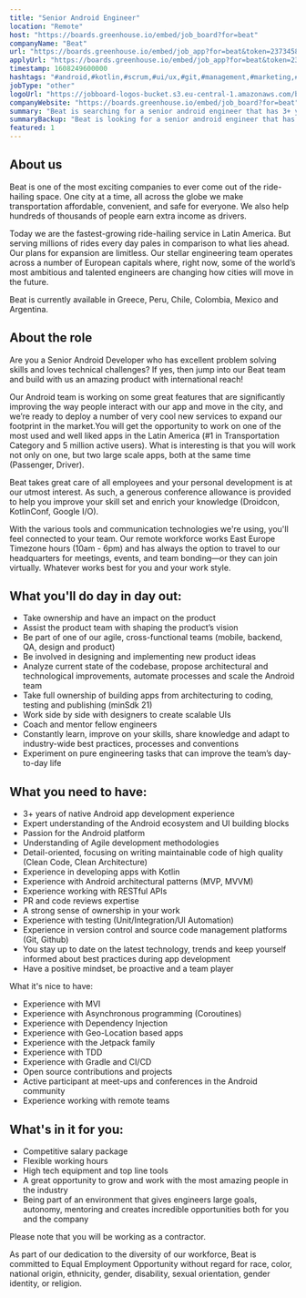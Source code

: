 ```yaml
---
title: "Senior Android Engineer"
location: "Remote"
host: "https://boards.greenhouse.io/embed/job_board?for=beat"
companyName: "Beat"
url: "https://boards.greenhouse.io/embed/job_app?for=beat&token=2373458"
applyUrl: "https://boards.greenhouse.io/embed/job_app?for=beat&token=2373458#app"
timestamp: 1608249600000
hashtags: "#android,#kotlin,#scrum,#ui/ux,#git,#management,#marketing,#operations,#office,#rest"
jobType: "other"
logoUrl: "https://jobboard-logos-bucket.s3.eu-central-1.amazonaws.com/beat"
companyWebsite: "https://boards.greenhouse.io/embed/job_board?for=beat"
summary: "Beat is searching for a senior android engineer that has 3+ years of native Android app development experience."
summaryBackup: "Beat is looking for a senior android engineer that has experience in: #android, #kotlin, #scrum."
featured: 1
---
```


## About us

Beat is one of the most exciting companies to ever come out of the ride-hailing space. One city at a time, all across the globe we make transportation affordable, convenient, and safe for everyone. We also help hundreds of thousands of people earn extra income as drivers. 

Today we are the fastest-growing ride-hailing service in Latin America. But serving millions of rides every day pales in comparison to what lies ahead. Our plans for expansion are limitless. Our stellar engineering team operates across a number of European capitals where, right now, some of the world’s most ambitious and talented engineers are changing how cities will move in the future.

Beat is currently available in Greece, Peru, Chile, Colombia, Mexico and Argentina. 

## About the role

Are you a Senior Android Developer who has excellent problem solving skills and loves technical challenges? If yes, then jump into our Beat team and build with us an amazing product with international reach! 

Our Android team is working on some great features that are significantly improving the way people interact with our app and move in the city, and we’re ready to deploy a number of very cool new services to expand our footprint in the market.You will get the opportunity to work on one of the most used and well liked apps in the Latin America (#1 in Transportation Category and 5 million active users). What is interesting is that you will work not only on one, but two large scale apps, both at the same time (Passenger, Driver).

Beat takes great care of all employees and your personal development is at our utmost interest. As such, a generous conference allowance is provided to help you improve your skill set and enrich your knowledge (Droidcon, KotlinConf, Google I/O).

With the various tools and communication technologies we're using, you'll feel connected to your team. Our remote workforce works East Europe Timezone hours (10am - 6pm) and has always the option to travel to our headquarters for meetings, events, and team bonding—or they can join virtually. Whatever works best for you and your work style.

## What you'll do day in day out:

*   Take ownership and have an impact on the product
*   Assist the product team with shaping the product’s vision
*   Be part of one of our agile, cross-functional teams (mobile, backend, QA, design and product)
*   Be involved in designing and implementing new product ideas
*   Analyze current state of the codebase, propose architectural and technological improvements, automate processes and scale the Android team
*   Take full ownership of building apps from architecturing to coding, testing and publishing (minSdk 21)
*   Work side by side with designers to create scalable UIs
*   Coach and mentor fellow engineers
*   Constantly learn, improve on your skills, share knowledge and adapt to industry-wide best practices, processes and conventions
*   Experiment on pure engineering tasks that can improve the team’s day-to-day life

## What you need to have:

*   3+ years of native Android app development experience
*   Expert understanding of the Android ecosystem and UI building blocks
*   Passion for the Android platform
*   Understanding of Agile development methodologies
*   Detail-oriented, focusing on writing maintainable code of high quality (Clean Code, Clean Architecture)
*   Experience in developing apps with Kotlin
*   Experience with Android architectural patterns (MVP, MVVM)
*   Experience working with RESTful APIs
*   PR and code reviews expertise
*   A strong sense of ownership in your work
*   Experience with testing (Unit/Integration/UI Automation)
*   Experience in version control and source code management platforms (Git, Github)
*   You stay up to date on the latest technology, trends and keep yourself informed about best practices during app development
*   Have a positive mindset, be proactive and a team player

What it's nice to have:

*   Experience with MVI
*   Experience with Asynchronous programming (Coroutines)
*   Experience with Dependency Injection
*   Experience with Geo-Location based apps
*   Experience with the Jetpack family
*   Experience with TDD
*   Experience with Gradle and CI/CD
*   Open source contributions and projects
*   Active participant at meet-ups and conferences in the Android community
*   Experience working with remote teams

## What's in it for you: 

*   Competitive salary package
*   Flexible working hours
*   High tech equipment and top line tools
*   A great opportunity to grow and work with the most amazing people in the industry
*   Being part of an environment that gives engineers large goals, autonomy, mentoring and creates incredible opportunities both for you and the company

Please note that you will be working as a contractor.

As part of our dedication to the diversity of our workforce, Beat is committed to Equal Employment Opportunity without regard for race, color, national origin, ethnicity, gender, disability, sexual orientation, gender identity, or religion.

